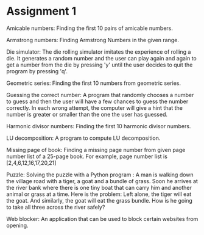 # Assignment 1
Amicable numbers:
Finding the first 10 pairs of amicable numbers.

Armstrong numbers:
Finding Armstrong Numbers in the given range.

Die simulator:
The die rolling simulator imitates the experience of rolling a die. It generates a random number and the user can play again and again to get a number from the die by pressing 'y' until the user decides to quit the program by pressing 'q'.

Geometric series:
Finding the first 10 numbers from geometric series.

Guessing the correct number:
A program that randomly chooses a number to guess and then the user will have a few chances to guess the number correctly. In each wrong attempt, the computer will give a hint that the number is greater or smaller than the one the user has guessed.

Harmonic divisor numbers:
Finding the first 10 harmonic divisor numbers.

LU decomposition:
A program to compute LU decomposition.

Missing page of book:
Finding a missing page number from given page number list of a 25-page book. For example, page number list is [2,4,6,12,16,17,20,21]

Puzzle:
Solving the puzzle with a Python program : A man is walking down the village road with a tiger, a goat and a bundle of grass. Soon he arrives at the river bank where there is one tiny boat that can carry him and another animal or grass at a time. Here is the problem: Left alone, the tiger will eat the goat. And similarly, the goat will eat the grass bundle. How is he going to take all three across the river safely?

Web blocker:
An application that can be used to block certain websites from opening.
